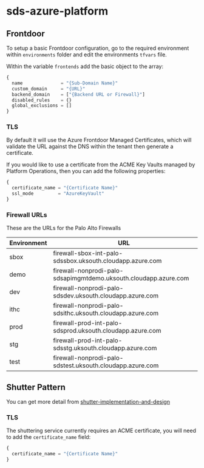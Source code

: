 # sds-azure-platform

## Frontdoor
To setup a basic Frontdoor configuration, go to the required environment within `environments` folder and edit the environments `tfvars` file.

Within the variable `frontends` add the basic object to the array:
```terraform
{
  name              = "{Sub-Domain Name}"
  custom_domain     = "{URL}"
  backend_domain    = ["{Backend URL or Firewall}"]
  disabled_rules    = {}
  global_exclusions = []
}
```

### TLS
By default it will use the Azure Frontdoor Managed Certificates, which will validate the URL against the DNS within the tenant then generate a certificate.

If you would like to use a certificate from the ACME Key Vaults managed by Platform Operations, then you can add the following properties:
```terraform
{
  certificate_name = "{Certificate Name}"
  ssl_mode         = "AzureKeyVault"
}
```

### Firewall URLs
These are the URLs for the Palo Alto Firewalls

| Environment | URL |
| -- | --|
| sbox | firewall-sbox-int-palo-sdssbox.uksouth.cloudapp.azure.com |
|demo | firewall-nonprodi-palo-sdsapimgmtdemo.uksouth.cloudapp.azure.com |
|dev | firewall-nonprodi-palo-sdsdev.uksouth.cloudapp.azure.com |
|ithc | firewall-nonprodi-palo-sdsithc.uksouth.cloudapp.azure.com |
|prod | firewall-prod-int-palo-sdsprod.uksouth.cloudapp.azure.com |
|stg | firewall-prod-int-palo-sdsstg.uksouth.cloudapp.azure.com |
|test | firewall-nonprodi-palo-sdstest.uksouth.cloudapp.azure.com |

## Shutter Pattern
You can get more detail from [shutter-implementation-and-design](https://hmcts.github.io/cloud-native-platform/path-to-live/shutter.html)

### TLS
The shuttering service currently requires an ACME certificate, you will need to add the `certificate_name` field:
```terraform
{
  certificate_name = "{Certificate Name}"
}
```
